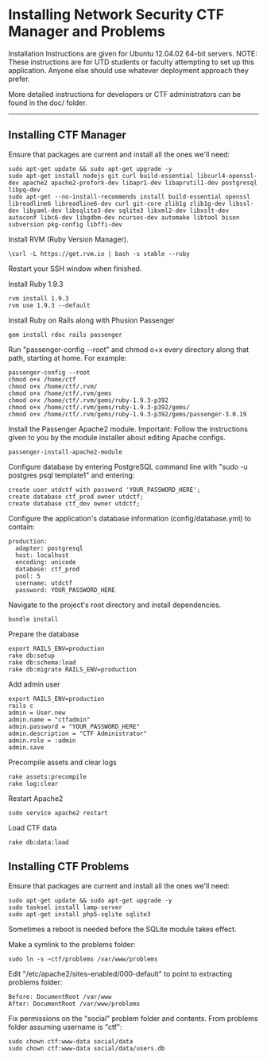 # Installing Network Security CTF Manager and Problems

Installation Instructions are given for Ubuntu 12.04.02 64-bit servers.
NOTE: These instructions are for UTD students or faculty attempting to set up
this application. Anyone else should use whatever deployment approach they 
prefer.

More detailed instructions for developers or CTF administrators can be found in
the doc/ folder.

----
## Installing CTF Manager

Ensure that packages are current and install all the ones we'll need:

	sudo apt-get update && sudo apt-get upgrade -y
	sudo apt-get install nodejs git curl build-essential libcurl4-openssl-dev apache2 apache2-prefork-dev libapr1-dev libaprutil1-dev postgresql libpq-dev
	sudo apt-get --no-install-recommends install build-essential openssl libreadline6 libreadline6-dev curl git-core zlib1g zlib1g-dev libssl-dev libyaml-dev libsqlite3-dev sqlite3 libxml2-dev libxslt-dev autoconf libc6-dev libgdbm-dev ncurses-dev automake libtool bison subversion pkg-config libffi-dev

Install RVM (Ruby Version Manager).
    
	\curl -L https://get.rvm.io | bash -s stable --ruby

Restart your SSH window when finished.
	
Install Ruby 1.9.3
    
	rvm install 1.9.3
    rvm use 1.9.3 --default

Install Ruby on Rails along with Phusion Passenger

	gem install rdoc rails passenger

Run "passenger-config --root" and chmod o+x every directory along that path, starting at home. For example:
	
	passenger-config --root
	chmod o+x /home/ctf
	chmod o+x /home/ctf/.rvm/
	chmod o+x /home/ctf/.rvm/gems
	chmod o+x /home/ctf/.rvm/gems/ruby-1.9.3-p392
	chmod o+x /home/ctf/.rvm/gems/ruby-1.9.3-p392/gems/
	chmod o+x /home/ctf/.rvm/gems/ruby-1.9.3-p392/gems/passenger-3.0.19

Install the Passenger Apache2 module. Important: Follow the instructions given to you by the module installer about editing Apache configs.

	passenger-install-apache2-module

Configure database by entering PostgreSQL command line with "sudo -u postgres psql template1" and entering:

	create user utdctf with password 'YOUR_PASSWORD_HERE';
	create database ctf_prod owner utdctf;
	create database ctf_dev owner utdctf;

Configure the application's database information (config/database.yml) to contain:
	
	production:
	  adapter: postgresql
	  host: localhost
	  encoding: unicode
	  database: ctf_prod
	  pool: 5
	  username: utdctf
	  password: YOUR_PASSWORD_HERE


Navigate to the project's root directory and install dependencies.

	bundle install

Prepare the database

	export RAILS_ENV=production
	rake db:setup
	rake db:schema:load
	rake db:migrate RAILS_ENV=production

Add admin user

	export RAILS_ENV=production
	rails c
	admin = User.new
	admin.name = "ctfadmin"
	admin.password = "YOUR_PASSWORD_HERE"
	admin.description = "CTF Administrator"
	admin.role = :admin
	admin.save

Precompile assets and clear logs

	rake assets:precompile
	rake log:clear

Restart Apache2

	sudo service apache2 restart
	
Load CTF data

	rake db:data:load

## Installing CTF Problems

Ensure that packages are current and install all the ones we'll need:

	sudo apt-get update && sudo apt-get upgrade -y
	sudo tasksel install lamp-server
	sudo apt-get install php5-sqlite sqlite3
	
Sometimes a reboot is needed before the SQLite module takes effect.	
	
Make a symlink to the problems folder:

	sudo ln -s ~ctf/problems /var/www/problems
	
Edit "/etc/apache2/sites-enabled/000-default" to point to extracting problems folder:
	
	Before: DocumentRoot /var/www
	After: DocumentRoot /var/www/problems
	
Fix permissions on the "social" problem folder and contents. From problems folder assuming username is "ctf":
	
	sudo chown ctf:www-data social/data
	sudo chown ctf:www-data social/data/users.db
